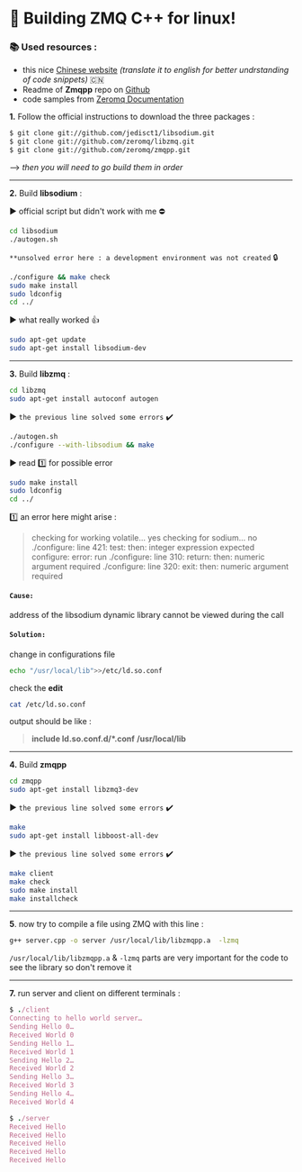 ﻿
#   :pushpin:  Building ZMQ C++ for linux!

###   :books: Used resources :
* this nice [Chinese website](https://www.youtube.com/watch?v=DRH-EaIhOlc&list=PLS1lqxOwNjOaEFHEhbU_5uUZwrUquKTwZ) *(translate it to english for better undrstanding of code snippets)*    :cn:
* Readme of **Zmqpp** repo on [Github](https://github.com/zeromq/zmqpp) 
* code samples from [Zeromq Documentation](http://zguide.zeromq.org/page:chapter1)

**1.** Follow the official instructions to download the three packages :
```bash
$ git clone git://github.com/jedisct1/libsodium.git
$ git clone git://github.com/zeromq/libzmq.git
$ git clone git://github.com/zeromq/zmqpp.git
```
--> *then you will need to go build them in order*

----
**2.**  Build **libsodium** :

:arrow_forward: official script but didn't work with me    :no_entry:
```bash
cd libsodium
./autogen.sh 
```
`**unsolved error here : a development environment was not created`    :lock:
```bash
./configure && make check 
sudo make install 
sudo ldconfig
cd ../
```
:arrow_forward: what really worked :+1:
```bash
sudo apt-get update
sudo apt-get install libsodium-dev
```
---
**3.** Build **libzmq** :
```bash
cd libzmq
sudo apt-get install autoconf autogen 
```
:arrow_forward: `the previous line solved some errors`   :heavy_check_mark:
```bash
./autogen.sh 
./configure --with-libsodium && make 
```
:arrow_forward: read   :one: for possible error   
```bash
sudo make install
sudo ldconfig
cd ../
```
:one: an error here might arise : 
>checking for working volatile... yes
checking for sodium... no
./configure: line 421: test: then: integer expression expected
configure: error: run
./configure: line 310: return: then: numeric argument required
./configure: line 320: exit: then: numeric argument required

#### `Cause:`
address of the libsodium dynamic library cannot be viewed during the call

#### `Solution:`
change in configurations file 
```bash 
echo "/usr/local/lib">>/etc/ld.so.conf
```
check the **edit**
```bash 
cat /etc/ld.so.conf
```
output should be like : 
>**include ld.so.conf.d/*.conf**
**/usr/local/lib**
---
**4.** Build **zmqpp**
```bash
cd zmqpp
sudo apt-get install libzmq3-dev 
```
:arrow_forward: `the previous line solved some errors`   :heavy_check_mark:
```bash
make
sudo apt-get install libboost-all-dev 
```
:arrow_forward: `the previous line solved some errors`   :heavy_check_mark:
```bash
make client
make check
sudo make install
make installcheck
```
---
**5**. now try to compile a file using ZMQ with this line :
```bash
g++ server.cpp -o server /usr/local/lib/libzmqpp.a  -lzmq
```
`/usr/local/lib/libzmqpp.a` & `-lzmq` parts are very important for the code to see the library so don't remove it 

----
**7.** run server and client on different terminals :
```ruby
$ ./client 
Connecting to hello world server…
Sending Hello 0…
Received World 0
Sending Hello 1…
Received World 1
Sending Hello 2…
Received World 2
Sending Hello 3…
Received World 3
Sending Hello 4…
Received World 4
``` 
```ruby
$ ./server
Received Hello
Received Hello
Received Hello
Received Hello
Received Hello
```

